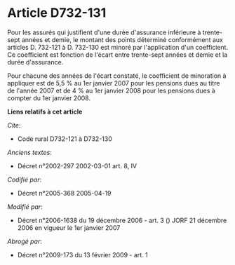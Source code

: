 # Article D732-131

Pour les assurés qui justifient d'une durée d'assurance inférieure à trente-sept années et demie, le montant des points
déterminé conformément aux articles D. 732-121 à D. 732-130 est minoré par l'application d'un coefficient. Ce coefficient est
fonction de l'écart entre trente-sept années et demie et la durée d'assurance.

Pour chacune des années de l'écart constaté, le coefficient de minoration à appliquer est de 5,5 % au 1er janvier 2007 pour
les pensions dues au titre de l'année 2007 et de 4 % au 1er janvier 2008 pour les pensions dues à compter du 1er janvier
2008.

**Liens relatifs à cet article**

_Cite_:

  - Code rural D732-121 à D732-130

_Anciens textes_:

  - Décret n°2002-297 2002-03-01 art. 8, IV

_Codifié par_:

  - Décret n°2005-368 2005-04-19

_Modifié par_:

  - Décret n°2006-1638 du 19 décembre 2006 - art. 3 () JORF 21 décembre 2006 en vigueur  le 1er janvier 2007

_Abrogé par_:

  - Décret n°2009-173 du 13 février 2009 - art. 1
